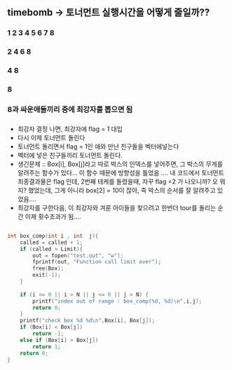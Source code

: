## timebomb -> 토너먼트 실행시간을 어떻게 줄일까??


### 1	2	3	4	5	6	7	8
### 2		    4		   6		   8

###		4			8
###			8

### 8과 싸운애들끼리 중에 최강자를 뽑으면 됨 

###
*	최강자 결정 나면, 최강자에 flag = 1 대입
*	다시 이제 토너먼트 돌린다 
*	토너먼트 돌리면서 flag = 1인 애와 만난 친구들을 벡터에넣는다
*	벡터에 넣은 친구들끼리 토너먼트 돌린다. 
* 생긴문제 :: Box[i], Box[j]라고 따로 박스의 인덱스를 넣어주면, 그 박스의 무게를 알려주는 함수가 있다... 이 함수 때문에 방향성을 틀었음 .... 내 코드에서 토너먼트 최종결과물은 flag 인데, 2번째 테케를 돌렸을때, 자꾸 flag =2 가 나오니까? 오 뭐지? 했었는데, 그게 아니라 box[2] = 10이 잖아, 즉 박스의 순서를 잘 알려주고 있었음.... 
*   최강자를 구한다음, 이 최강자와 겨룬 아이들을 찾으려고 한번더 tour를 돌리는 순간 이제 횟수초과가 됨.... 

``` c++

int box_comp(int i , int  j){
    called = called + 1;
    if (called > Limit){
        out = fopen("test.out", "w");
        fprintf(out, "Function call limit over");
        free(Box);
        exit(-1);
    }
    
    if (i <= 0 || i > N || j <= 0 || j > N) {
        printf("index out of range : box_comp(%d, %d)\n",i,j);
        return 0;
    }
    printf("check box %d %d\n",Box[i], Box[j]);
    if (Box[i] < Box[j])
        return -1;
    else if (Box[i] > Box[j])
        return 1;
    return 0;
}
```
